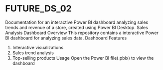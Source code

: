 # FUTURE_DS_02
Documentation for an interactive Power BI dashboard analyzing sales trends and revenue of a store, created using Power BI Desktop.
Sales Analysis Dashboard
Overview
This repository contains a interactive Power BI dashboard for analyzing sales data.
Dashboard Features
1. Interactive visualizations
2. Sales trend analysis
3. Top-selling products
Usage
Open the Power BI file(.pbix) to view the dashboard
